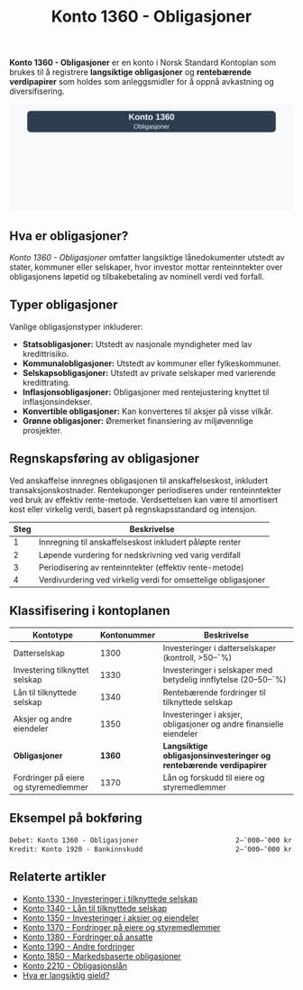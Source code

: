 ﻿---
title: "Konto 1360 - Obligasjoner"
seoTitle: "Konto 1360 | Obligasjoner | Kontoplan | Regnskap"
description: "Konto 1360 brukes til å registrere langsiktige obligasjoner og rentebærende verdipapirer som anleggsmidler. Les om typer obligasjoner, innregning, rentemetoder og bokføring."
summary: "Konto 1360 dekker obligasjoner som langsiktige investeringer. Oppsummerer typer obligasjoner, innregning, effektiv rente og bokføring."
---

**Konto 1360 - Obligasjoner** er en konto i Norsk Standard Kontoplan som brukes til å registrere **langsiktige obligasjoner** og **rentebærende verdipapirer** som holdes som anleggsmidler for å oppnå avkastning og diversifisering.

![Illustrasjon av konto 1360 Obligasjoner](1360-obligasjoner-image.svg)

## Hva er obligasjoner?

*Konto 1360 - Obligasjoner* omfatter langsiktige lånedokumenter utstedt av stater, kommuner eller selskaper, hvor investor mottar renteinntekter over obligasjonens løpetid og tilbakebetaling av nominell verdi ved forfall.

## Typer obligasjoner

Vanlige obligasjonstyper inkluderer:

* **Statsobligasjoner:** Utstedt av nasjonale myndigheter med lav kredittrisiko.
* **Kommunalobligasjoner:** Utstedt av kommuner eller fylkeskommuner.
* **Selskapsobligasjoner:** Utstedt av private selskaper med varierende kredittrating.
* **Inflasjonsobligasjoner:** Obligasjoner med rentejustering knyttet til inflasjonsindekser.
* **Konvertible obligasjoner:** Kan konverteres til aksjer på visse vilkår.
* **Grønne obligasjoner:** Øremerket finansiering av miljøvennlige prosjekter.

## Regnskapsføring av obligasjoner

Ved anskaffelse innregnes obligasjonen til anskaffelseskost, inkludert transaksjonskostnader. Rentekuponger periodiseres under renteinntekter ved bruk av effektiv rente-metode. Verdsettelsen kan være til amortisert kost eller virkelig verdi, basert på regnskapsstandard og intensjon.

| Steg | Beskrivelse |
|------|-------------|
| 1    | Innregning til anskaffelseskost inkludert påløpte renter |
| 2    | Løpende vurdering for nedskrivning ved varig verdifall |
| 3    | Periodisering av renteinntekter (effektiv rente-metode) |
| 4    | Verdivurdering ved virkelig verdi for omsettelige obligasjoner |

## Klassifisering i kontoplanen

| Kontotype                           | Kontonummer | Beskrivelse                                                        |
|-------------------------------------|-------------|--------------------------------------------------------------------|
| Datterselskap                       | 1300        | Investeringer i datterselskaper (kontroll, >50–¯%)                  |
| Investering tilknyttet selskap      | 1330        | Investeringer i selskaper med betydelig innflytelse (20–50–¯%)      |
| Lån til tilknyttede selskap         | 1340        | Rentebærende fordringer til tilknyttede selskap                    |
| Aksjer og andre eiendeler           | 1350        | Investeringer i aksjer, obligasjoner og andre finansielle eiendeler|
| **Obligasjoner**                    | **1360**    | **Langsiktige obligasjonsinvesteringer og rentebærende verdipapirer** |
| Fordringer på eiere og styremedlemmer | 1370    | Lån og forskudd til eiere og styremedlemmer                        |

## Eksempel på bokføring

```plaintext
Debet: Konto 1360 - Obligasjoner                        2–¯000–¯000 kr
Kredit: Konto 1920 - Bankinnskudd                       2–¯000–¯000 kr
```

## Relaterte artikler

* [Konto 1330 - Investeringer i tilknyttede selskap](/blogs/kontoplan/1330-investeringer-i-tilknyttede-selskap "Konto 1330 - Investeringer i tilknyttede selskap")
* [Konto 1340 - Lån til tilknyttede selskap](/blogs/kontoplan/1340-lan-til-tilknyttede-selskap "Konto 1340 - Lån til tilknyttede selskap")
* [Konto 1350 - Investeringer i aksjer og eiendeler](/blogs/kontoplan/1350-investeringer-i-aksjer-og-eiendeler "Konto 1350 - Investeringer i aksjer og eiendeler")
* [Konto 1370 - Fordringer på eiere og styremedlemmer](/blogs/kontoplan/1370-fordringer-pa-eiere-og-styremedlemmer "Konto 1370 - Fordringer på eiere og styremedlemmer")
* [Konto 1380 - Fordringer på ansatte](/blogs/kontoplan/1380-fordringer-pa-ansatte "Konto 1380 - Fordringer på ansatte")
* [Konto 1390 - Andre fordringer](/blogs/kontoplan/1390-andre-fordringer "Konto 1390 - Andre fordringer")
* [Konto 1850 - Markedsbaserte obligasjoner](/blogs/kontoplan/1850-markedsbaserte-obligasjoner "Konto 1850 - Markedsbaserte obligasjoner: Guide til markedsbaserte obligasjoner i norsk kontoplan")
* [Konto 2210 - Obligasjonslån](/blogs/kontoplan/2210-obligasjonslan "Konto 2210 - Obligasjonslån i Norsk Standard Kontoplan")
* [Hva er langsiktig gjeld?](/blogs/regnskap/langsiktig-gjeld "Langsiktig gjeld")






